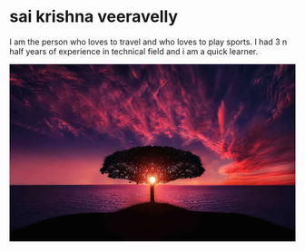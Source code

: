 # sai krishna veeravelly

I am the person who loves to travel and who loves to play sports. I had 3 n half years of experience in technical field and i am a quick learner.

![My image](myimage.jpg)
